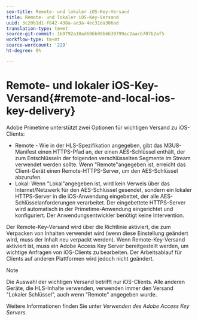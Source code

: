 ```yaml
---
seo-title: Remote- und lokaler iOS-Key-Versand
title: Remote- und lokaler iOS-Key-Versand
uuid: 3c20b1d1-f842-438a-ae3a-4ec31da306ad
translation-type: tm+mt
source-git-commit: 1b9792a10ad606b99b6639799ac2aacb707b2af5
workflow-type: tm+mt
source-wordcount: '229'
ht-degree: 0%

---
```



# Remote- und lokaler iOS-Key-Versand{#remote-and-local-ios-key-delivery}

Adobe Primetime unterstützt zwei Optionen für wichtigen Versand zu iOS-Clients:

* Remote - Wie in der HLS-Spezifikation angegeben, gibt das M3U8-Manifest einen HTTPS-Pfad an, der einen AES-Schlüssel enthält, der zum Entschlüsseln der folgenden verschlüsselten Segmente im Stream verwendet werden sollte. Wenn &quot;Remote&quot;angegeben ist, erreicht das Client-Gerät einen Remote-HTTPS-Server, um den AES-Schlüssel abzurufen.
* Lokal: Wenn &quot;Lokal&quot;angegeben ist, wird kein Verweis über das Internet/Netzwerk für den AES-Schlüssel gesendet, sondern ein lokaler HTTPS-Server in die iOS-Anwendung eingebettet, der alle AES-Schlüsselanforderungen verarbeitet. Der eingebettete HTTPS-Server wird automatisch in der Primetime-Anwendung eingerichtet und konfiguriert. Der Anwendungsentwickler benötigt keine Intervention.

Der Remote-Key-Versand wird über die Richtlinie aktiviert, die zum Verpacken von Inhalten verwendet wird (wenn diese Einstellung geändert wird, muss der Inhalt neu verpackt werden). Wenn Remote-Key-Versand aktiviert ist, muss ein Adobe Access Key Server bereitgestellt werden, um wichtige Anfragen von iOS-Clients zu bearbeiten. Der Arbeitsablauf für Clients auf anderen Plattformen wird jedoch nicht geändert.

>[!NOTE]
>
>Die Auswahl der wichtigen Versand betrifft nur iOS-Clients. Alle anderen Geräte, die HLS-Inhalte verwenden, verwenden immer den Versand &quot;Lokaler Schlüssel&quot;, auch wenn &quot;Remote&quot; angegeben wurde.

Weitere Informationen finden Sie unter *Verwenden des Adobe Access Key Servers*.
